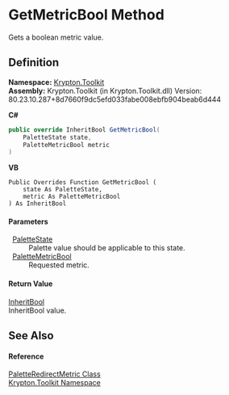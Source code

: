 # GetMetricBool Method


Gets a boolean metric value.



## Definition
**Namespace:** <a href="79d2eac2-21f4-54ff-7552-b20c33c30600.md">Krypton.Toolkit</a>  
**Assembly:** Krypton.Toolkit (in Krypton.Toolkit.dll) Version: 80.23.10.287+8d7660f9dc5efd033fabe008ebfb904beab6d444

**C#**
``` C#
public override InheritBool GetMetricBool(
	PaletteState state,
	PaletteMetricBool metric
)
```
**VB**
``` VB
Public Overrides Function GetMetricBool ( 
	state As PaletteState,
	metric As PaletteMetricBool
) As InheritBool
```



#### Parameters
<dl><dt>  <a href="93e626cd-00cf-240e-06c6-ab4d47e982ba.md">PaletteState</a></dt><dd>Palette value should be applicable to this state.</dd><dt>  <a href="74f7865f-c440-309e-478b-67d307e92c84.md">PaletteMetricBool</a></dt><dd>Requested metric.</dd></dl>

#### Return Value
<a href="60db1ece-3db4-87d6-8a1c-3999d61b06c0.md">InheritBool</a>  
InheritBool value.

## See Also


#### Reference
<a href="985cb6cd-eb0a-e658-9795-046f5ef90f85.md">PaletteRedirectMetric Class</a>  
<a href="79d2eac2-21f4-54ff-7552-b20c33c30600.md">Krypton.Toolkit Namespace</a>  
